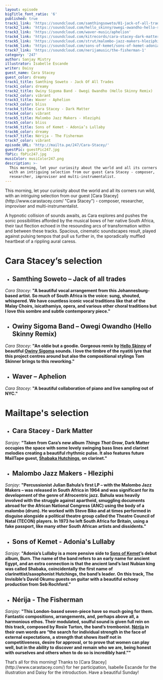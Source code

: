 ```yaml
---
layout: episode
bigTitle_font_ratio: '6'
published: true
track1_link: 'https://soundcloud.com/samthingsoweto/01-jack-of-all-trades'
track2_link: 'https://soundcloud.com/hello_skinny/owegi-owandho-hello-skinny'
track3_link: 'https://soundcloud.com/waver-music/aphelion'
track4_link: 'https://soundcloud.com/kitrecords/cara-stacey-dark-matter-kr13'
track5_link: 'https://soundcloud.com/strut/malombo-jazz-makers-hleziphi'
track6_link: 'https://soundcloud.com/sons-of-kemet/sons-of-kemet-adonias-lullaby'
track7_link: 'https://soundcloud.com/nerijamusic/the-fisherman-1'
category: '247'
author: Sanjay Mistry
illustrator: Isabelle Escande
writer: Daisy
guest_name: Cara Stacey
guest_color: dreamy
track1_title: Samthing Soweto - Jack Of All Trades
track1_color: dreamy
track2_title: Owiny Sigoma Band - Owegi Owandho (Hello Skinny Remix)
track2_color: vibrant
track3_title: Waver - Aphelion
track3_color: bliss
track4_title: Cara Stacey - Dark Matter
track4_color: vibrant
track5_title: Malombo Jazz Makers - Hleziphi
track5_color: bliss
track6_title: Sons of Kemet - Adonia’s Lullaby
track6_color: dreamy
track7_title: Nérija - The Fisherman
track7_color: vibrant
episode_URL: 'http://mailta.pe/247/Cara-Stacey/'
guestPic: guestPic247.jpg
fbPic: fbPic247.jpg
musiColor: musiColor247.png
description: >-
  This morning, let your curiosity about the world and all its corners run wild,
  with an intriguing selection from our guest Cara Stacey - composer,
  researcher, improviser and multi-instrumentalist.
---
```

<p id="introduction">This morning, let your curiosity about the world and all its corners run wild, with an intriguing selection from our guest [Cara Stacey](http://www.carastacey.com/ "Cara Stacey") - composer, researcher, improviser and multi-instrumentalist.</p>

<p>A hypnotic collision of sounds awaits, as Cara explores and pushes the sonic possibilities afforded by the musical bows of her native South Africa, their taut flection echoed in the resounding arcs of transformation within and between these tracks. Spacious, cinematic soundscapes result, played against pulsing tempos that pull us further in, the sporadically muffled heartbeat of a rippling aural caress.</p>


# **Cara Stacey’s selection**

+ ## Samthing Soweto – Jack of all trades
_Cara Stacey_: **"**A beautiful vocal arrangement from this Johannesburg-based artist. So much of South Africa is the voice: sung, shouted, whispered. We have countless iconic vocal traditions like that of the Malay Choirs, isicathamiya, opera, and various other choral traditions but I love this sombre and subtle contemporary piece.**"**

+ ## Owiny Sigoma Band – Owegi Owandho (Hello Skinny Remix)
_Cara Stacey_: **"**An oldie but a goodie. Gorgeous remix by [Hello Skinny](https://helloskinny.bandcamp.com/) of beautiful [Owiny Sigoma](https://owinysigomaband.bandcamp.com/) sounds. I love the timbre of the nyatiti lyre that this project centres around but also the compositional stylings Tom Skinner brings to this reworking.**"**

+ ## Waver – Aphelion
_Cara Stacey_: **"**A beautiful collaboration of piano and live sampling out of NYC.**"**


# Mailtape's selection

+ ## Cara Stacey - Dark Matter
_Sanjay_: **"**Taken from Cara’s new album _Things That Grow_, Dark Matter occupies the space with some lovely swinging bass lines and clarinet melodies creating a beautiful rhythmic pulse. It also features future MailTape guest, [Shabaka Hutchings](http://www.shabakahutchings.com/), on clarinet.**"** 

+ ## Malombo Jazz Makers - Hleziphi

_Sanjay_: **"**Percussionist Julian Bahula’s first LP – with the Malombo Jazz Makers – was released in South Africa in 1964 and was significant for its development of the genre of Afrocentric jazz. Bahula was heavily involved with the struggle against apartheid, smuggling documents abroad for the African National Congress (ANC) using the body of a malombo (drum). He worked with Steve Biko and at times performed in disguise alongside a political theatre group called the Theatre Council of Natal (TECON) players. In 1973 he left South Africa for Britain, using a fake passport, like many other South African artists and dissidents.**"**

+ ## Sons of Kemet - Adonia's Lullaby
_Sanjay_: **"**Adonia’s Lullaby is a more pensive side to [Sons of Kemet](http://sonsofkemet.com/)’s debut album, Burn. The name of the band refers to an early name for ancient Egypt, and an extra connection is that the ancient land’s last Nubian king was called Shabaka, coincidentally the first name of clarinettist/saxophonist Hutchings, the band’s leader. On this track, The Invisible’s David Okumu guests on guitar with a beautiful echoey production from Seb Rochford.**"**

+ ## Nérija - The Fisherman
_Sanjay_: **"**This London-based seven-piece have so much going for them. Fantastic compositions, arrangements, and, perhaps above all, a harmonious ethos. Their modulated, soulful sound is given full rein on this track, composed by Rosie Turton, the band’s trombonist. [Nérija](http://www.nerijamusic.com/) in their own words are “the search for individual strength in the face of external expectations, a strength that shows itself not in competitiveness, desire for approval, or to prove that women can play well, but in the ability to discover and remain who we are, being honest with ourselves and others when to do so is incredibly hard.”**"**


<p id="outroduction">That’s all for this morning! Thanks to [Cara Stacey](http://www.carastacey.com/) for her participation, Isabelle Escande for the illustration and Daisy for the introduction. Have a beautiful Sunday!</p>
